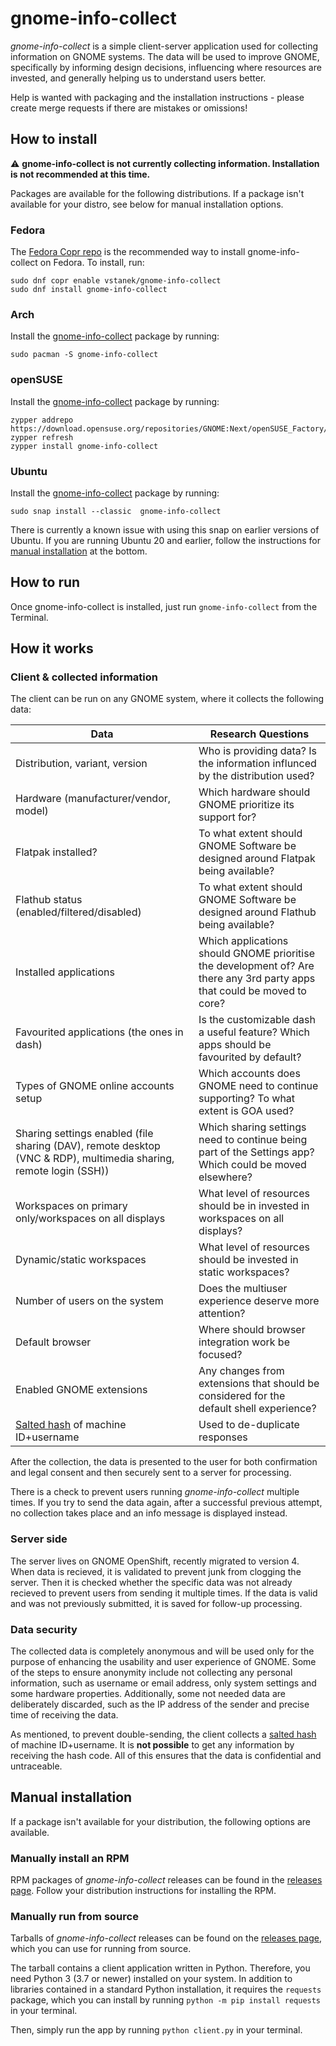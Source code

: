 # gnome-info-collect

*gnome-info-collect* is a simple client-server application used for collecting information on GNOME systems. The data will be used to improve GNOME, specifically by informing design decisions, influencing where resources are invested, and generally helping us to understand users better.

Help is wanted with packaging and the installation instructions - please create merge requests if there are mistakes or omissions!

## How to install

⚠️ **gnome-info-collect is not currently collecting information. Installation is not recommended at this time.**

Packages are available for the following distributions. If a package isn't available for your distro, see below for manual installation options.

### Fedora

The [Fedora Copr repo](https://copr.fedorainfracloud.org/coprs/vstanek/gnome-info-collect/ 
"Fedora Copr - vstanek/gnome-info-collect") is the recommended way to install gnome-info-collect on Fedora. To install, run:

```
sudo dnf copr enable vstanek/gnome-info-collect
sudo dnf install gnome-info-collect
```

### Arch

Install the [gnome-info-collect](https://archlinux.org/packages/gnome-info-collect) package by running:

```
sudo pacman -S gnome-info-collect
```

### openSUSE

Install the [gnome-info-collect](https://build.opensuse.org/package/show/GNOME:Next/gnome-info-collect) package by running:

```
zypper addrepo https://download.opensuse.org/repositories/GNOME:Next/openSUSE_Factory/GNOME:Next.repo
zypper refresh
zypper install gnome-info-collect
```

### Ubuntu

Install the [gnome-info-collect](https://snapcraft.io/gnome-info-collect) package by running:

```
sudo snap install --classic  gnome-info-collect
```

There is currently a known issue with using this snap on earlier versions of Ubuntu. If you are running Ubuntu 20 and earlier, follow the instructions for [manual installation](https://gitlab.gnome.org/vstanek/gnome-info-collect#manual-installation) at the bottom.

## How to run

Once gnome-info-collect is installed, just run `gnome-info-collect` from the Terminal.

## How it works

### Client & collected information

The client can be run on any GNOME system, where it collects the following data:

| Data             | Research Questions |
|------------------|--------------------|
| Distribution, variant, version | Who is providing data? Is the information influnced by the distribution used? |
| Hardware (manufacturer/vendor, model)             | Which hardware should GNOME prioritize its support for? |
| Flatpak installed?                                | To what extent should GNOME Software be designed around Flatpak being available? |
| Flathub status (enabled/filtered/disabled)        | To what extent should GNOME Software be designed around Flathub being available? |
| Installed applications                            | Which applications should GNOME prioritise the development of? Are there any 3rd party apps that could be moved to core? |
| Favourited applications (the ones in dash)        | Is the customizable dash a useful feature? Which apps should be favourited by default? |
| Types of GNOME online accounts setup              | Which accounts does GNOME need to continue supporting? To what extent is GOA used? |
| Sharing settings enabled (file sharing (DAV), remote desktop (VNC & RDP), multimedia sharing, remote login (SSH)) | Which sharing settings need to continue being part of the Settings app? Which could be moved elsewhere? |
| Workspaces on primary only/workspaces on all displays | What level of resources should be in invested in workspaces on all displays? |
| Dynamic/static workspaces                         | What level of resources should be invested in static workspaces? |
| Number of users on the system                     | Does the multiuser experience deserve more attention? |
| Default browser                                   | Where should browser integration work be focused? |
| Enabled GNOME extensions                          | Any changes from extensions that should be considered for the default shell experience? |
| [Salted hash](https://en.wikipedia.org/wiki/Salt_(cryptography) "Wikipedia - Salt (crptography)") of machine ID+username | Used to de-duplicate responses |

After the collection, the data is presented to the user for both confirmation and legal consent and then securely sent to a server for processing.

There is a check to prevent users running *gnome-info-collect* multiple times. If you try to send the data
again, after a successful previous attempt, no collection takes place and an info message is 
displayed instead.

### Server side

The server lives on GNOME OpenShift, recently migrated to version 4. When data is recieved, it is
validated to prevent junk from clogging the server. Then it is checked whether the specific data 
was not already recieved to prevent users from sending it multiple times. 
If the data is valid and was not previously submitted, it is saved for follow-up processing.

### Data security

The collected data is completely anonymous and will be used only for the purpose of enhancing the usability 
and user experience of GNOME. Some of the steps to ensure anonymity include not collecting any personal 
information, such as username or email address, only system settings and some hardware properties. 
Additionally, some not needed data are deliberately discarded, such as the IP address of the sender and 
precise time of receiving the data.

As mentioned, to prevent double-sending, the client collects a 
[salted hash](https://en.wikipedia.org/wiki/Salt_(cryptography) "Wikipedia - Salt (crptography)") of 
machine ID+username. It is **not possible** to get any information by receiving the hash code. All of this 
ensures that the data is confidential and untraceable.

## Manual installation

If a package isn't available for your distribution, the following options are available.

### Manually install an RPM

RPM packages of *gnome-info-collect* releases can be found in the 
[releases page](https://gitlab.gnome.org/vstanek/gnome-info-collect/-/releases "gnome-info-collect releases"). Follow your distribution instructions for installing the RPM.

### Manually run from source

Tarballs of *gnome-info-collect* releases can be found on the 
[releases page](https://gitlab.gnome.org/vstanek/gnome-info-collect/-/releases "gnome-info-collect releases"), which you can use for running from source. 

The tarball contains a client application written in Python. Therefore, you need Python 3 (3.7 or newer) installed on your system. In addition to libraries contained in a standard Python installation, it requires the `requests` package, which you can install by running `python -m pip install requests` in your terminal.

Then, simply run the app by running `python client.py` in your terminal.
